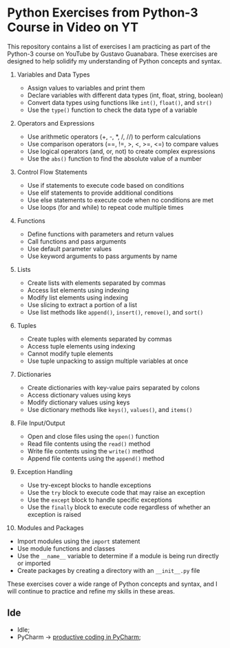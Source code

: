 # Python Exercises from Python-3 Course in Video on YT

This repository contains a list of exercises I am practicing as part of the Python-3 course on YouTube by Gustavo Guanabara. These exercises are designed to help solidify my understanding of Python concepts and syntax.

1. Variables and Data Types
   - Assign values to variables and print them
   - Declare variables with different data types (int, float, string, boolean)
   - Convert data types using functions like `int()`, `float()`, and `str()`
   - Use the `type()` function to check the data type of a variable

2. Operators and Expressions
   - Use arithmetic operators (+, -, *, /, //) to perform calculations
   - Use comparison operators (==, !=, >, <, >=, <=) to compare values
   - Use logical operators (and, or, not) to create complex expressions
   - Use the `abs()` function to find the absolute value of a number

3. Control Flow Statements
   - Use if statements to execute code based on conditions
   - Use elif statements to provide additional conditions
   - Use else statements to execute code when no conditions are met
   - Use loops (for and while) to repeat code multiple times

4. Functions
   - Define functions with parameters and return values
   - Call functions and pass arguments
   - Use default parameter values
   - Use keyword arguments to pass arguments by name

5. Lists
   - Create lists with elements separated by commas
   - Access list elements using indexing
   - Modify list elements using indexing
   - Use slicing to extract a portion of a list
   - Use list methods like `append()`, `insert()`, `remove()`, and `sort()`

6. Tuples
   - Create tuples with elements separated by commas
   - Access tuple elements using indexing
   - Cannot modify tuple elements
   - Use tuple unpacking to assign multiple variables at once

7. Dictionaries
   - Create dictionaries with key-value pairs separated by colons
   - Access dictionary values using keys
   - Modify dictionary values using keys
   - Use dictionary methods like `keys()`, `values()`, and `items()`

8. File Input/Output
   - Open and close files using the `open()` function
   - Read file contents using the `read()` method
   - Write file contents using the `write()` method
   - Append file contents using the `append()` method

9. Exception Handling
   - Use try-except blocks to handle exceptions
   - Use the `try` block to execute code that may raise an exception
   - Use the `except` block to handle specific exceptions
   - Use the `finally` block to execute code regardless of whether an exception is raised

10. Modules and Packages
   - Import modules using the `import` statement
   - Use module functions and classes
   - Use the `__name__` variable to determine if a module is being run directly or imported
   - Create packages by creating a directory with an `__init__.py` file

These exercises cover a wide range of Python concepts and syntax, and I will continue to practice and refine my skills in these areas.

## Ide
- Idle;
- PyCharm -> [productive coding in PyCharm](https://youtu.be/OoxLZILN-uI);
